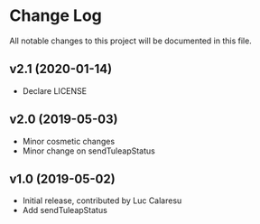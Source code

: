 # Change Log
All notable changes to this project will be documented in this file.

## v2.1 (2020-01-14)

* Declare LICENSE

## v2.0 (2019-05-03)

* Minor cosmetic changes
* Minor change on sendTuleapStatus

## v1.0 (2019-05-02)

* Initial release, contributed by Luc Calaresu
* Add sendTuleapStatus